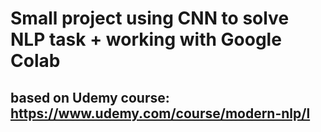 # Small project using CNN to solve NLP task + working with Google Colab

## based on Udemy course: https://www.udemy.com/course/modern-nlp/l
